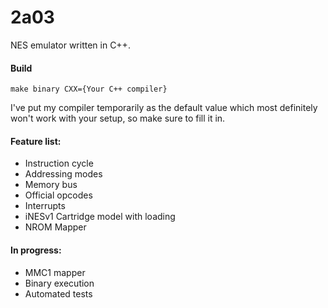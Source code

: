 # 2a03

NES emulator written in C++. 

#### Build

`make binary CXX={Your C++ compiler}`

I've put my compiler temporarily as the default value which most definitely won't work with your setup, so make sure to fill it in. 

#### Feature list:
- Instruction cycle
- Addressing modes
- Memory bus
- Official opcodes
- Interrupts
- iNESv1 Cartridge model with loading
- NROM Mapper

#### In progress:
- MMC1 mapper
- Binary execution
- Automated tests

